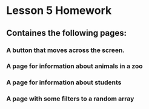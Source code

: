 # Lesson 5 Homework
## Containes the following pages:
### A button that moves across the screen.
### A page for information about animals in a zoo
### A page for information about students
### A page with some filters to a random array